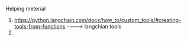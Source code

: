 Helping meterial 

1. https://python.langchain.com/docs/how_to/custom_tools/#creating-tools-from-functions ----> langchian tools 
2. 